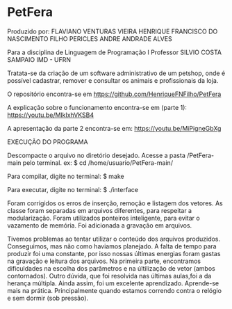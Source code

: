 # PetFera
Produzido por:
FLAVIANO VENTURAS VIEIRA
HENRIQUE FRANCISCO DO NASCIMENTO FILHO
PERICLES ANDRE ANDRADE ALVES

Para a disciplina de Linguagem de Programação I
Professor SILVIO COSTA SAMPAIO
IMD - UFRN

Tratata-se da criação de um software administrativo de um petshop, onde é possível cadastrar, remover e consultar os animais e profissionais da loja.

O repositório encontra-se em https://github.com/HenriqueFNFilho/PetFera

A explicação sobre o funcionamento encontra-se em (parte 1): https://youtu.be/MlkIxhVKSB4

A apresentação da parte 2 encontra-se em: https://youtu.be/MiPigneGbXg

EXECUÇÃO DO PROGRAMA

Descompacte o arquivo no diretório desejado.
Acesse a pasta /PetFera-main pelo terminal.
ex: $ cd /home/usuario/PetFera-main/

Para compilar, digite no terminal:
$ make

Para executar, digite no terminal:
$ ./interface


Foram corrigidos os erros de inserção, remoção e listagem dos vetores. As classe foram separadas em arquivos diferentes, para respeitar a modularização. 
Foram utilizados ponteiros inteligente, para evitar o vazamento de memória. Foi adicionada a gravação em arquivos.

Tivemos problemas ao tentar utilizar o conteúdo dos arquivos produzidos. Conseguimos, mas não como haviamos planejado. A falta de tempo para produzir foi uma constante, por isso nossas últimas energias foram gastas na gravação e leitura dos arquivos. Na primeira parte, encontramos dificuldades na escolha dos parâmetros e na últilização de vetor (ambos contornados). Outro dúvida, que foi resolvida nas últimas aulas,foi a da herança múltipla. Ainda assim, foi um excelente aprendizado. Aprende-se mais na prática. Principalmente quando estamos correndo contra o relógio e sem dormir (sob pressão). 


 
 
 

